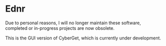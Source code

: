 # Ednr
Due to personal reasons, I will no longer maintain these software, completed or in-progress projects are now obsolete.




This is the GUI version of CyberGet, which is currently under development.
